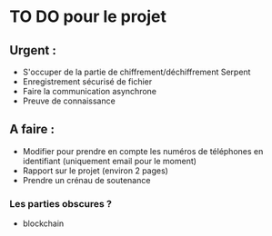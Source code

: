 # TO DO pour le projet

## Urgent :

- S'occuper de la partie de chiffrement/déchiffrement Serpent
- Enregistrement sécurisé de fichier
- Faire la communication asynchrone
- Preuve de connaissance

## A faire :

- Modifier pour prendre en compte les numéros de téléphones en identifiant (uniquement email pour le moment)
- Rapport sur le projet (environ 2 pages)
- Prendre un crénau de soutenance

### Les parties obscures ?

- blockchain